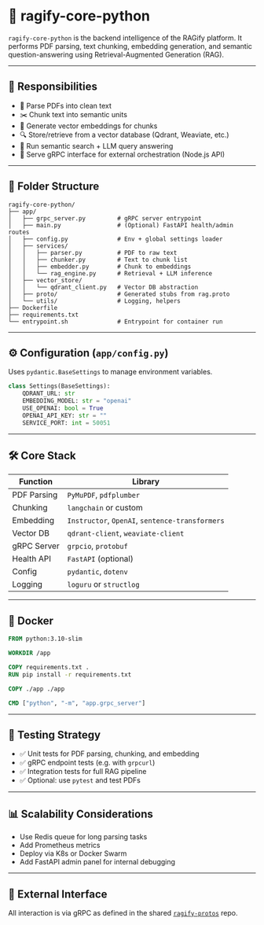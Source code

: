 
# 🧠 ragify-core-python

`ragify-core-python` is the backend intelligence of the RAGify platform. It performs PDF parsing, text chunking, embedding generation, and semantic question-answering using Retrieval-Augmented Generation (RAG).

---

## 📌 Responsibilities

- 🧾 Parse PDFs into clean text
- ✂️ Chunk text into semantic units
- 🧬 Generate vector embeddings for chunks
- 🔍 Store/retrieve from a vector database (Qdrant, Weaviate, etc.)
- 🤖 Run semantic search + LLM query answering
- 🔗 Serve gRPC interface for external orchestration (Node.js API)

---

## 📁 Folder Structure

```
ragify-core-python/
├── app/
│   ├── grpc_server.py         # gRPC server entrypoint
│   ├── main.py                # (Optional) FastAPI health/admin routes
│   ├── config.py              # Env + global settings loader
│   ├── services/
│   │   ├── parser.py          # PDF to raw text
│   │   ├── chunker.py         # Text to chunk list
│   │   ├── embedder.py        # Chunk to embeddings
│   │   └── rag_engine.py      # Retrieval + LLM inference
│   ├── vector_store/
│   │   └── qdrant_client.py   # Vector DB abstraction
│   ├── proto/                 # Generated stubs from rag.proto
│   └── utils/                 # Logging, helpers
├── Dockerfile
├── requirements.txt
└── entrypoint.sh              # Entrypoint for container run
```

---

## ⚙️ Configuration (`app/config.py`)

Uses `pydantic.BaseSettings` to manage environment variables.

```python
class Settings(BaseSettings):
    QDRANT_URL: str
    EMBEDDING_MODEL: str = "openai"
    USE_OPENAI: bool = True
    OPENAI_API_KEY: str = ""
    SERVICE_PORT: int = 50051
```

---

## 🛠️ Core Stack

| Function        | Library                 |
|----------------|--------------------------|
| PDF Parsing     | `PyMuPDF`, `pdfplumber` |
| Chunking        | `langchain` or custom   |
| Embedding       | `Instructor`, `OpenAI`, `sentence-transformers` |
| Vector DB       | `qdrant-client`, `weaviate-client` |
| gRPC Server     | `grpcio`, `protobuf`    |
| Health API      | `FastAPI` (optional)    |
| Config          | `pydantic`, `dotenv`    |
| Logging         | `loguru` or `structlog` |

---

## 🐳 Docker

```dockerfile
FROM python:3.10-slim

WORKDIR /app

COPY requirements.txt .
RUN pip install -r requirements.txt

COPY ./app ./app

CMD ["python", "-m", "app.grpc_server"]
```

---

## 🧪 Testing Strategy

- ✅ Unit tests for PDF parsing, chunking, and embedding
- ✅ gRPC endpoint tests (e.g. with `grpcurl`)
- ✅ Integration tests for full RAG pipeline
- ✅ Optional: use `pytest` and test PDFs

---

## 📊 Scalability Considerations

- Use Redis queue for long parsing tasks
- Add Prometheus metrics
- Deploy via K8s or Docker Swarm
- Add FastAPI admin panel for internal debugging

---

## 🔗 External Interface

All interaction is via gRPC as defined in the shared [`ragify-protos`](https://github.com/your-org/ragify-protos) repo.

